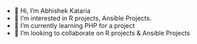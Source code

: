 - 👋 Hi, I’m Abhishek Kataria
- 👀 I’m interested in R projects, Ansible Projects.
- 🌱 I’m currently learning  PHP for a project
- 💞️ I’m looking to collaborate on R projects & Ansible Projects


<!---
Abhishekkataria16/Abhishekkataria16 is a ✨ special ✨ repository because its `README.md` (this file) appears on your GitHub profile.
You can click the Preview link to take a look at your changes.
--->
